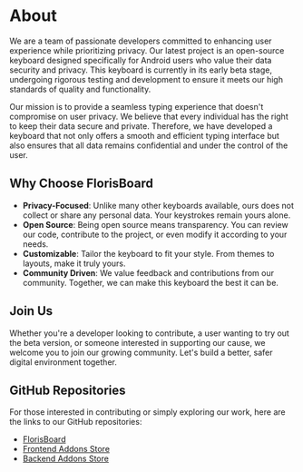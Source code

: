 # About

We are a team of passionate developers committed to enhancing user experience while prioritizing privacy. Our latest project is an open-source keyboard designed specifically for Android users who value their data security and privacy. This keyboard is currently in its early beta stage, undergoing rigorous testing and development to ensure it meets our high standards of quality and functionality.

Our mission is to provide a seamless typing experience that doesn't compromise on user privacy. We believe that every individual has the right to keep their data secure and private. Therefore, we have developed a keyboard that not only offers a smooth and efficient typing interface but also ensures that all data remains confidential and under the control of the user.

## Why Choose FlorisBoard

- **Privacy-Focused**: Unlike many other keyboards available, ours does not collect or share any personal data. Your keystrokes remain yours alone.
- **Open Source**: Being open source means transparency. You can review our code, contribute to the project, or even modify it according to your needs.
- **Customizable**: Tailor the keyboard to fit your style. From themes to layouts, make it truly yours.
- **Community Driven**: We value feedback and contributions from our community. Together, we can make this keyboard the best it can be.

## Join Us

Whether you're a developer looking to contribute, a user wanting to try out the beta version, or someone interested in supporting our cause, we welcome you to join our growing community. Let's build a better, safer digital environment together.

## GitHub Repositories

For those interested in contributing or simply exploring our work, here are the links to our GitHub repositories:

- [FlorisBoard](https://github.com/florisboard/florisboard)
- [Frontend Addons Store](https://github.com/florisboard/addons-frontend)
- [Backend Addons Store](https://github.com/florisboard/addons-backend)
